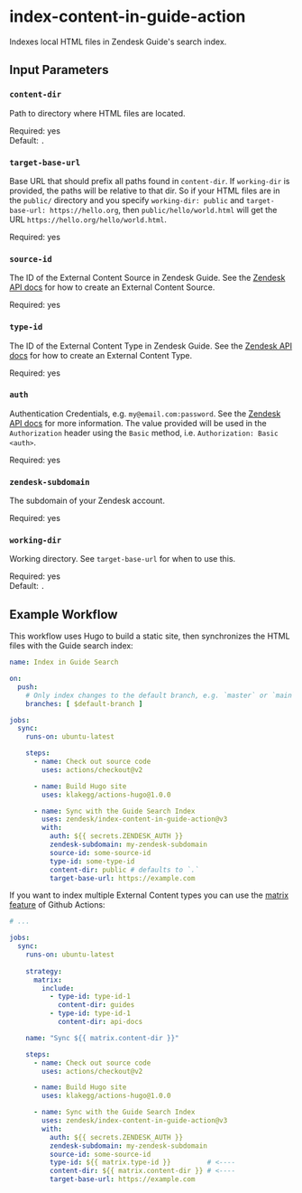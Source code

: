 # index-content-in-guide-action

Indexes local HTML files in Zendesk Guide's search index.

## Input Parameters

### `content-dir`

Path to directory where HTML files are located.

Required: yes \
Default: `.`

### `target-base-url`

Base URL that should prefix all paths found in `content-dir`. If `working-dir` is provided, the paths will be relative to that dir. So if your HTML files are in the `public/` directory and you specify `working-dir: public` and `target-base-url: https://hello.org`, then `public/hello/world.html` will get the URL `https://hello.org/hello/world.html`.

Required: yes

### `source-id`

The ID of the External Content Source in Zendesk Guide. See the [Zendesk API docs](https://developer.zendesk.com/rest_api/docs/help_center/federated_search_-_external_content_source_api#creates-an-external-content-source) for how to create an External Content Source.

Required: yes

### `type-id`

The ID of the External Content Type in Zendesk Guide. See the [Zendesk API docs](https://developer.zendesk.com/rest_api/docs/help_center/federated_search_-_external_content_type_api#creates-an-external-content-type) for how to create an External Content Type.

Required: yes

### `auth`

Authentication Credentials, e.g. `my@email.com:password`. See the [Zendesk API docs](https://developer.zendesk.com/rest_api/docs/support/introduction#security-and-authentication) for more information. The value provided will be used in the `Authorization` header using the `Basic` method, i.e. `Authorization: Basic <auth>`.

Required: yes

### `zendesk-subdomain`

The subdomain of your Zendesk account.

Required: yes

### `working-dir`

Working directory. See `target-base-url` for when to use this.

Required: yes \
Default: `.`

## Example Workflow

This workflow uses Hugo to build a static site, then synchronizes the HTML files with the Guide search index:

```yaml
name: Index in Guide Search

on:
  push:
    # Only index changes to the default branch, e.g. `master` or `main`.
    branches: [ $default-branch ]

jobs:
  sync:
    runs-on: ubuntu-latest

    steps:
      - name: Check out source code
        uses: actions/checkout@v2

      - name: Build Hugo site
        uses: klakegg/actions-hugo@1.0.0

      - name: Sync with the Guide Search Index
        uses: zendesk/index-content-in-guide-action@v3
        with:
          auth: ${{ secrets.ZENDESK_AUTH }}
          zendesk-subdomain: my-zendesk-subdomain
          source-id: some-source-id
          type-id: some-type-id
          content-dir: public # defaults to `.`
          target-base-url: https://example.com
```

If you want to index multiple External Content types you can use the [matrix feature](https://docs.github.com/en/free-pro-team@latest/actions/reference/workflow-syntax-for-github-actions#jobsjob_idstrategymatrix) of Github Actions:


```yaml
# ...

jobs:
  sync:
    runs-on: ubuntu-latest
    
    strategy:
      matrix:
        include:
          - type-id: type-id-1
            content-dir: guides
          - type-id: type-id-1
            content-dir: api-docs

    name: "Sync ${{ matrix.content-dir }}"

    steps:
      - name: Check out source code
        uses: actions/checkout@v2

      - name: Build Hugo site
        uses: klakegg/actions-hugo@1.0.0

      - name: Sync with the Guide Search Index
        uses: zendesk/index-content-in-guide-action@v3
        with:
          auth: ${{ secrets.ZENDESK_AUTH }}
          zendesk-subdomain: my-zendesk-subdomain
          source-id: some-source-id
          type-id: ${{ matrix.type-id }}         # <----
          content-dir: ${{ matrix.content-dir }} # <----
          target-base-url: https://example.com
```
